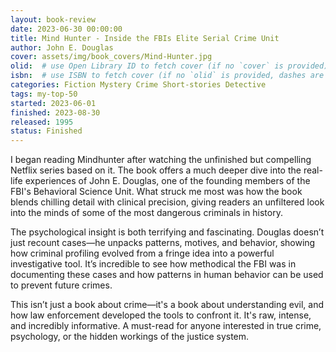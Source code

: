 ```yaml
---
layout: book-review
date: 2023-06-30 00:00:00
title: Mind Hunter - Inside the FBIs Elite Serial Crime Unit
author: John E. Douglas
cover: assets/img/book_covers/Mind-Hunter.jpg
olid:  # use Open Library ID to fetch cover (if no `cover` is provided)
isbn:  # use ISBN to fetch cover (if no `olid` is provided, dashes are optional)
categories: Fiction Mystery Crime Short-stories Detective
tags: my-top-50
started: 2023-06-01
finished: 2023-08-30
released: 1995
status: Finished
---
```

I began reading Mindhunter after watching the unfinished but compelling Netflix series based on it. The book offers a much deeper dive into the real-life experiences of John E. Douglas, one of the founding members of the FBI's Behavioral Science Unit. What struck me most was how the book blends chilling detail with clinical precision, giving readers an unfiltered look into the minds of some of the most dangerous criminals in history.

The psychological insight is both terrifying and fascinating. Douglas doesn’t just recount cases—he unpacks patterns, motives, and behavior, showing how criminal profiling evolved from a fringe idea into a powerful investigative tool. It’s incredible to see how methodical the FBI was in documenting these cases and how patterns in human behavior can be used to prevent future crimes.

This isn’t just a book about crime—it's a book about understanding evil, and how law enforcement developed the tools to confront it. It's raw, intense, and incredibly informative. A must-read for anyone interested in true crime, psychology, or the hidden workings of the justice system.

